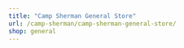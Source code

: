 ```yaml
---
title: "Camp Sherman General Store"
url: /camp-sherman/camp-sherman-general-store/
shop: general
---
```

